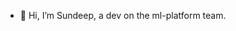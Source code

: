 - 👋 Hi, I’m Sundeep, a dev on the ml-platform team.


<!---
sundeep-sf/sundeep-sf is a ✨ special ✨ repository because its `README.md` (this file) appears on your GitHub profile.
You can click the Preview link to take a look at your changes.
--->
